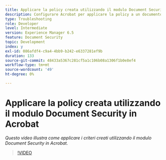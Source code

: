 ```yaml
---
title: Applicare la policy creata utilizzando il modulo Document Security in Acrobat
description: Configurare Acrobat per applicare la policy a un documento utilizzando Document Security
type: Troubleshooting
role: Developer
level: Intermediate
version: Experience Manager 6.5
feature: Document Security
topic: Development
index: y
exl-id: 086afdf4-c9a4-4bb9-b242-e6337281ef9b
duration: 133
source-git-commit: 48433a5367c281cf5a1c106b08a1306f1b0e8ef4
workflow-type: tm+mt
source-wordcount: '49'
ht-degree: 0%

---
```


# Applicare la policy creata utilizzando il modulo Document Security in Acrobat

*Questo video illustra come applicare i criteri creati utilizzando il modulo Document Security in Acrobat.*

>[!VIDEO](https://video.tv.adobe.com/v/335486?quality=12&learn=on)
